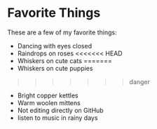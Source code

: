 # Favorite Things

These are a few of my favorite things:

- Dancing with eyes closed
- Raindrops on roses
<<<<<<< HEAD
- Whiskers on cute cats
=======
- Whiskers on cute puppies
>>>>>>> danger
- Bright copper kettles
- Warm woolen mittens
- Not editing directly on GitHub
- listen to music in rainy days
